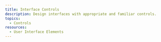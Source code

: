```yaml
---
title: Interface Controls
description: Design interfaces with appropriate and familiar controls.
topics:
  - Controls
resources:
  - User Interface Elements
---
```

